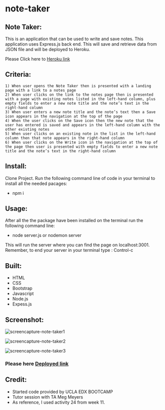 # note-taker

## Note Taker:
This is an application that can be used to write and save notes. This application uses Express.js back end. This will save and retrieve data from JSON file and will be deployed to Heroku. 

Please Click here to [Heroku link](https://note-taker01.herokuapp.com)

## Criteria:

    1) When user opens the Note Taker then is presented with a landing page with a link to a notes page
    2) When user clicks on the link to the notes page then is presented with a page with existing notes listed in the left-hand column, plus empty fields to enter a new note title and the note’s text in the right-hand column
    3) When user enters a new note title and the note’s text then a Save icon appears in the navigation at the top of the page
    4) When the user clicks on the Save icon then the new note that the user has entered is saved and appears in the left-hand column with the other existing notes
    5) When user clicks on an existing note in the list in the left-hand column then that note appears in the right-hand column
    6) When user clicks on the Write icon in the navigation at the top of the page then user is presented with empty fields to enter a new note title and the note’s text in the right-hand column

## Install:
Clone Project. Run the following command line of code in your terminal to install all the needed pacages:
  * npm i

## Usage:
After all the the package have been installed on the terminal run the following command line:
  * node server.js or nodemon server

This will run the server where  you can find the page  on localhost:3001. Remember, to end your server in your terminal type : Control-c 

## Built:
 * HTML
 * CSS
 * Bootstrap
 * Javascript
 * Node.js
 * Expess.js

## Screenshot:
![screencapture-note-taker1](https://user-images.githubusercontent.com/125234173/236599112-91bbca4e-8f47-451f-8ac0-8732f7a22219.png)

![screencapture-note-taker2](https://user-images.githubusercontent.com/125234173/236599151-7bc86ed8-ff27-4449-89a0-b1b97f529369.png)

![screencapture-note-taker3](https://user-images.githubusercontent.com/125234173/236599248-8ebc6675-00ea-4ac8-b133-3a98c7f6aca9.png)

### Please here [Deployed link](https://lim204.github.io/note-taker/)

## Credit:
  * Started code provided by UCLA EDX BOOTCAMP
  * Tutor session with TA Meg Meyers
  * As reference, I used activity 24 from week 11.
  

